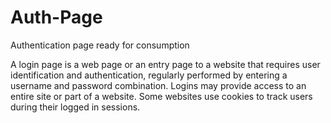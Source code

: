 # Auth-Page

Authentication page ready for consumption

A login page is a web page or an entry page to a website that requires user identification and authentication, regularly performed by entering a username and password combination. Logins may provide access to an entire site or part of a website.
Some websites use cookies to track users during their logged in sessions.
